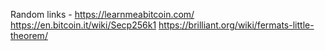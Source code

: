 Random links - 
https://learnmeabitcoin.com/
https://en.bitcoin.it/wiki/Secp256k1
https://brilliant.org/wiki/fermats-little-theorem/
